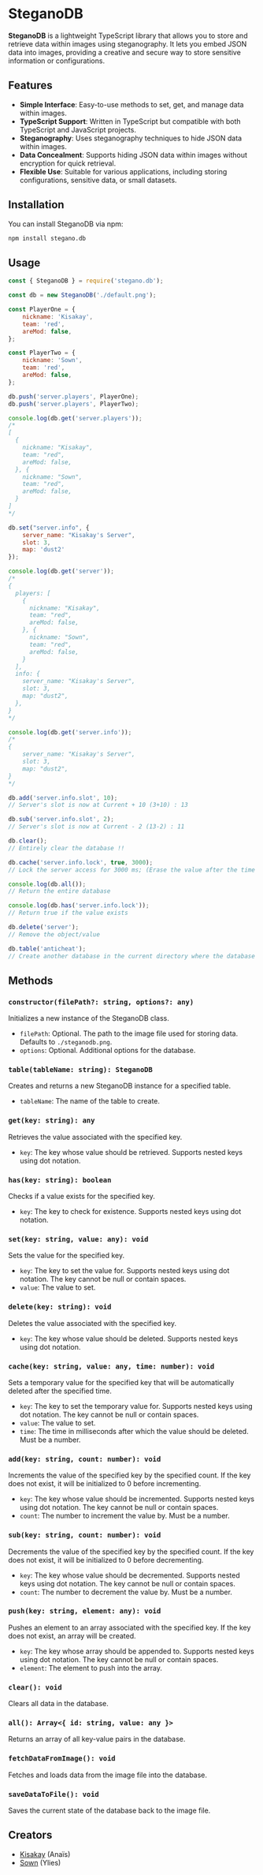 # SteganoDB

**SteganoDB** is a lightweight TypeScript library that allows you to store and retrieve data within images using steganography. It lets you embed JSON data into images, providing a creative and secure way to store sensitive information or configurations.

## Features

- **Simple Interface**: Easy-to-use methods to set, get, and manage data within images.
- **TypeScript Support**: Written in TypeScript but compatible with both TypeScript and JavaScript projects.
- **Steganography**: Uses steganography techniques to hide JSON data within images.
- **Data Concealment**: Supports hiding JSON data within images without encryption for quick retrieval.
- **Flexible Use**: Suitable for various applications, including storing configurations, sensitive data, or small datasets.

## Installation

You can install SteganoDB via npm:

```bash
npm install stegano.db
```

## Usage

```javascript
const { SteganoDB } = require('stegano.db');

const db = new SteganoDB('./default.png');

const PlayerOne = {
    nickname: 'Kisakay',
    team: 'red',
    areMod: false,
};

const PlayerTwo = {
    nickname: 'Sown',
    team: 'red',
    areMod: false,
};

db.push('server.players', PlayerOne);
db.push('server.players', PlayerTwo);

console.log(db.get('server.players'));
/*
[
  {
    nickname: "Kisakay",
    team: "red",
    areMod: false,
  }, {
    nickname: "Sown",
    team: "red",
    areMod: false,
  }
]
*/

db.set("server.info", {
    server_name: "Kisakay's Server",
    slot: 3,
    map: 'dust2'
});

console.log(db.get('server'));
/*
{
  players: [
    {
      nickname: "Kisakay",
      team: "red",
      areMod: false,
    }, {
      nickname: "Sown",
      team: "red",
      areMod: false,
    }
  ],
  info: {
    server_name: "Kisakay's Server",
    slot: 3,
    map: "dust2",
  },
}
*/

console.log(db.get('server.info'));
/*
{
    server_name: "Kisakay's Server",
    slot: 3,
    map: "dust2",
}
*/

db.add('server.info.slot', 10);
// Server's slot is now at Current + 10 (3+10) : 13

db.sub('server.info.slot', 2);
// Server's slot is now at Current - 2 (13-2) : 11

db.clear();
// Entirely clear the database !!

db.cache('server.info.lock', true, 3000);
// Lock the server access for 3000 ms; (Erase the value after the time's up)

console.log(db.all());
// Return the entire database

console.log(db.has('server.info.lock'));
// Return true if the value exists

db.delete('server');
// Remove the object/value

db.table('anticheat');
// Create another database in the current directory where the database (png file) is located (a 'table')
```

## Methods

### `constructor(filePath?: string, options?: any)`

Initializes a new instance of the SteganoDB class.

- `filePath`: Optional. The path to the image file used for storing data. Defaults to `./steganodb.png`.
- `options`: Optional. Additional options for the database.

### `table(tableName: string): SteganoDB`

Creates and returns a new SteganoDB instance for a specified table.

- `tableName`: The name of the table to create.

### `get(key: string): any`

Retrieves the value associated with the specified key.

- `key`: The key whose value should be retrieved. Supports nested keys using dot notation.

### `has(key: string): boolean`

Checks if a value exists for the specified key.

- `key`: The key to check for existence. Supports nested keys using dot notation.

### `set(key: string, value: any): void`

Sets the value for the specified key.

- `key`: The key to set the value for. Supports nested keys using dot notation. The key cannot be null or contain spaces.
- `value`: The value to set.

### `delete(key: string): void`

Deletes the value associated with the specified key.

- `key`: The key whose value should be deleted. Supports nested keys using dot notation.

### `cache(key: string, value: any, time: number): void`

Sets a temporary value for the specified key that will be automatically deleted after the specified time.

- `key`: The key to set the temporary value for. Supports nested keys using dot notation. The key cannot be null or contain spaces.
- `value`: The value to set.
- `time`: The time in milliseconds after which the value should be deleted. Must be a number.

### `add(key: string, count: number): void`

Increments the value of the specified key by the specified count. If the key does not exist, it will be initialized to 0 before incrementing.

- `key`: The key whose value should be incremented. Supports nested keys using dot notation. The key cannot be null or contain spaces.
- `count`: The number to increment the value by. Must be a number.

### `sub(key: string, count: number): void`

Decrements the value of the specified key by the specified count. If the key does not exist, it will be initialized to 0 before decrementing.

- `key`: The key whose value should be decremented. Supports nested keys using dot notation. The key cannot be null or contain spaces.
- `count`: The number to decrement the value by. Must be a number.

### `push(key: string, element: any): void`

Pushes an element to an array associated with the specified key. If the key does not exist, an array will be created.

- `key`: The key whose array should be appended to. Supports nested keys using dot notation. The key cannot be null or contain spaces.
- `element`: The element to push into the array.

### `clear(): void`

Clears all data in the database.

### `all(): Array<{ id: string, value: any }>`

Returns an array of all key-value pairs in the database.

### `fetchDataFromImage(): void`

Fetches and loads data from the image file into the database.

### `saveDataToFile(): void`

Saves the current state of the database back to the image file.

## Creators

- [Kisakay](https://github.com/Kisakay) (Anaïs)
- [Sown](https://github.com/sown-discord) (Ylies)